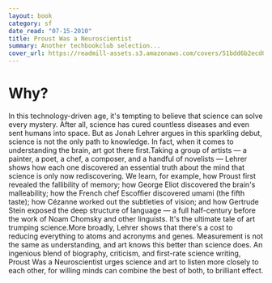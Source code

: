 ```yaml
---
layout: book
category: sf
date_read: "07-15-2010"
title: Proust Was a Neuroscientist
summary: Another techbookclub selection...
cover_url: https://readmill-assets.s3.amazonaws.com/covers/51bdd6b2ecd07e9e58fbea31cb12db6d-original.png?1332951719
---
```


# Why?

In this technology-driven age, it's tempting to believe that science can solve every mystery. After all, science has cured countless diseases and even sent humans into space. But as Jonah Lehrer argues in this sparkling debut, science is not the only path to knowledge. In fact, when it comes to understanding the brain, art got there first.Taking a group of artists — a painter, a poet, a chef, a composer, and a handful of novelists — Lehrer shows how each one discovered an essential truth about the mind that science is only now rediscovering. We learn, for example, how Proust first revealed the fallibility of memory; how George Eliot discovered the brain's malleability; how the French chef Escoffier discovered umami (the fifth taste); how Cézanne worked out the subtleties of vision; and how Gertrude Stein exposed the deep structure of language — a full half-century before the work of Noam Chomsky and other linguists. It's the ultimate tale of art trumping science.More broadly, Lehrer shows that there's a cost to reducing everything to atoms and acronyms and genes. Measurement is not the same as understanding, and art knows this better than science does. An ingenious blend of biography, criticism, and first-rate science writing, Proust Was a Neuroscientist urges science and art to listen more closely to each other, for willing minds can combine the best of both, to brilliant effect.